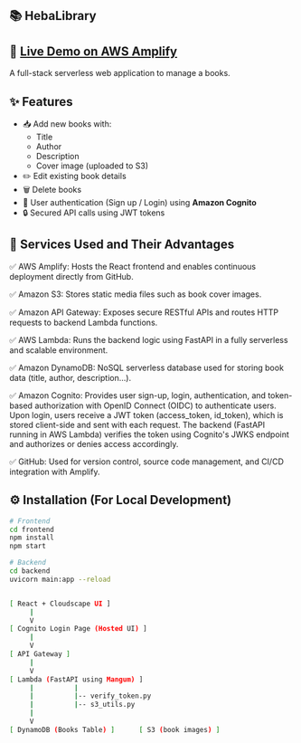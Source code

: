 
## 📚   HebaLibrary

## 🔗 [Live Demo on AWS Amplify](https://main.d1llsbuu5xubt1.amplifyapp.com/)

A full-stack serverless web application to manage a books.  

 ##  ✨ Features

- 📥 Add new books with:
  - Title
  - Author
  - Description
  - Cover image (uploaded to S3)
- ✏️ Edit existing book details
- 🗑️ Delete books
- 👤 User authentication (Sign up / Login) using **Amazon Cognito**
- 🔒 Secured API calls using JWT tokens


## 🧰 Services Used and Their Advantages

✅ AWS Amplify:
Hosts the React frontend and enables continuous deployment directly from GitHub.

✅ Amazon S3:
Stores static media files such as book cover images.


✅ Amazon API Gateway:
Exposes secure RESTful APIs and routes HTTP requests to backend Lambda functions.

✅ AWS Lambda:
Runs the backend logic using FastAPI in a fully serverless and scalable environment.

✅ Amazon DynamoDB:
NoSQL serverless database used for storing book data (title, author, description...).

✅ Amazon Cognito:
Provides user sign-up, login, authentication, and token-based authorization with OpenID Connect (OIDC) to authenticate users. Upon login, users receive a JWT token (access_token, id_token), which is stored client-side and sent with each request. The backend (FastAPI running in AWS Lambda) verifies the token using Cognito's JWKS endpoint and authorizes or denies access accordingly.

✅ GitHub:
Used for version control, source code management, and CI/CD integration with Amplify.



## ⚙️ Installation (For Local Development)
```bash
# Frontend
cd frontend
npm install
npm start

# Backend
cd backend
uvicorn main:app --reload


[ React + Cloudscape UI ]
     |
     V
[ Cognito Login Page (Hosted UI) ]
     |
     V
[ API Gateway ]
     |
     V
[ Lambda (FastAPI using Mangum) ]
     |          |
     |          |-- verify_token.py
     |          |-- s3_utils.py
     |
     V
[ DynamoDB (Books Table) ]      [ S3 (book images) ]
